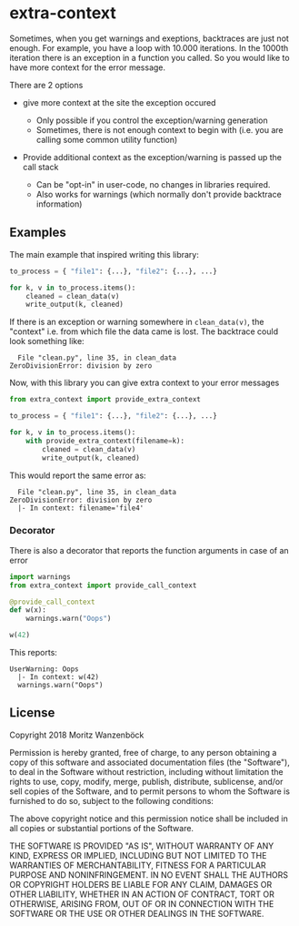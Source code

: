 # extra-context

Sometimes, when you get warnings and exeptions, backtraces are just not enough.
For example, you have a loop with 10.000 iterations. In the 1000th iteration there is an 
exception in a function you called. So you would like to have more context for the error message.

There are 2 options
* give more context at the site the exception occured
  * Only possible if you control the exception/warning generation
  * Sometimes, there is not enough context to begin with (i.e. you are calling some common utility function)
  
* Provide additional context as the exception/warning is passed up the call stack
  * Can be "opt-in" in user-code, no changes in libraries required.
  * Also works for warnings (which normally don't provide backtrace information)

## Examples

The main example that inspired writing this library:
```python
to_process = { "file1": {...}, "file2": {...}, ...}

for k, v in to_process.items():
    cleaned = clean_data(v)
    write_output(k, cleaned)
```

If there is an exception or warning somewhere in `clean_data(v)`, the "context" i.e. from which
file the data came is lost. The backtrace could look something like:
```
  File "clean.py", line 35, in clean_data
ZeroDivisionError: division by zero
```

Now, with this library you can give extra context to your error messages

```python
from extra_context import provide_extra_context

to_process = { "file1": {...}, "file2": {...}, ...}

for k, v in to_process.items():
    with provide_extra_context(filename=k):
        cleaned = clean_data(v)
        write_output(k, cleaned)
```

This would report the same error as:
```
  File "clean.py", line 35, in clean_data
ZeroDivisionError: division by zero
  |- In context: filename='file4'
```

### Decorator
There is also a decorator that reports the function arguments in case of an error

```python
import warnings
from extra_context import provide_call_context

@provide_call_context
def w(x):
    warnings.warn("Oops")

w(42)
```

This reports:
```
UserWarning: Oops
  |- In context: w(42)
  warnings.warn("Oops")
``` 


## License

Copyright 2018 Moritz Wanzenböck

Permission is hereby granted, free of charge, to any person obtaining a copy of this software and associated
documentation files (the "Software"), to deal in the Software without restriction, including without limitation
the rights to use, copy, modify, merge, publish, distribute, sublicense, and/or sell copies of the Software, and to
permit persons to whom the Software is furnished to do so, subject to the following conditions:

The above copyright notice and this permission notice shall be included in all copies or substantial portions of the
Software.

THE SOFTWARE IS PROVIDED "AS IS", WITHOUT WARRANTY OF ANY KIND, EXPRESS OR IMPLIED, INCLUDING BUT NOT LIMITED TO THE
WARRANTIES OF MERCHANTABILITY, FITNESS FOR A PARTICULAR PURPOSE AND NONINFRINGEMENT. IN NO EVENT SHALL THE AUTHORS OR
COPYRIGHT HOLDERS BE LIABLE FOR ANY CLAIM, DAMAGES OR OTHER LIABILITY, WHETHER IN AN ACTION OF CONTRACT, TORT OR
OTHERWISE, ARISING FROM, OUT OF OR IN CONNECTION WITH THE SOFTWARE OR THE USE OR OTHER DEALINGS IN THE SOFTWARE.


